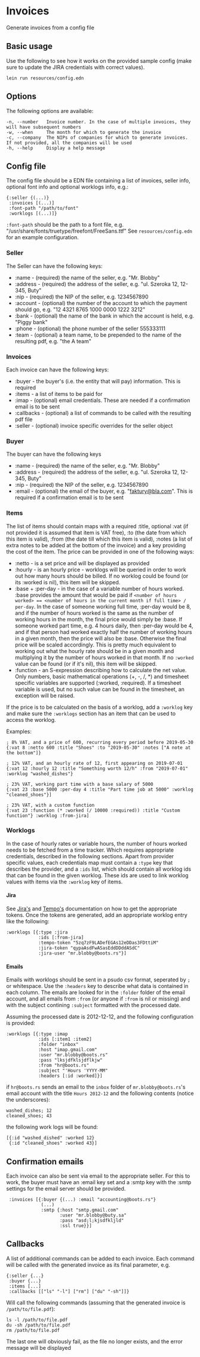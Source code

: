# Invoices

Generate invoices from a config file

## Basic usage

Use the following to see how it works on the provided sample config (make sure to update
the JIRA credentials with correct values).

    lein run resources/config.edn


## Options

The following options are available:

    -n, --number   Invoice number. In the case of multiple invoices, they will have subsequent numbers
    -w, --when     The month for which to generate the invoice
    -c, --company  The NIPs of companies for which to generate invoices. If not provided, all the companies will be used
    -h, --help     Display a help message

## Config file

The config file should be a EDN file containing a list of invoices, seller info,
optional font info and optional worklogs info, e.g.:

    {:seller {(...)}
     :invoices [(...)]
     :font-path "/path/to/font"
     :worklogs [(...)]}


`:font-path` should be the path to a font file, e.g. "/usr/share/fonts/truetype/freefont/FreeSans.ttf"
See `resources/config.edn` for an example configuration.

 ### Seller

 The Seller can have the following keys:

 * :name    - (required) the name of the seller, e.g. "Mr. Blobby"
 * :address - (required) the address of the seller, e.g. "ul. Szeroka 12, 12-345, Buty"
 * :nip     - (required) the NIP of the seller, e.g. 1234567890
 * :account - (optional) the number of the account to which the payment should go, e.g. "12 4321 8765 1000 0000 1222 3212"
 * :bank    - (optional) the name of the bank in which the account is held, e.g. "Piggy bank"
 * :phone   - (optional) the phone number of the seller 555333111
 * :team    - (optional) a team name, to be prepended to the name of the resulting pdf, e.g. "the A team"

### Invoices

Each invoice can have the following keys:

 * :buyer       - the buyer's (i.e. the entity that will pay) information. This is required
 * :items       - a list of items to be paid for
 * :imap        - (optional) email credentials. These are needed if a confirmation email is to be sent
 * :callbacks   - (optional) a list of commands to be called with the resulting pdf file
 * :seller      - (optional) invoice specific overrides for the seller object

### Buyer

The buyer can have the following keys

 * :name    - (required) the name of the seller, e.g. "Mr. Blobby"
 * :address - (required) the address of the seller, e.g. "ul. Szeroka 12, 12-345, Buty"
 * :nip     - (required) the NIP of the seller, e.g. 1234567890
 * :email   - (optional) the email of the buyer, e.g. "faktury@bla.com". This is required if a confirmation email is to be sent

### Items

The list of items should contain maps with a required :title, optional :vat (if not provided it is assumed that
item is VAT free), :to (the date from which this item is valid), :from (the date till which this item is valid),
:notes (a list of extra notes to be added at the bottom of the invoice) and a key providing the cost of the item.
The price can be provided in one of the following ways:

 * :netto            - is a set price and will be displayed as provided
 * :hourly           - is an hourly price - worklogs will be queried in order to work out how many hours should be billed.
                       If no worklog could be found (or its :worked is nil), this item will be skipped.
 * :base + :per-day  - in the case of a variable number of hours worked. :base provides the amount that would be paid
                       if `<number of hours worked> == <number of hours in the current month if full time> / per-day`.
                       In the case of someone working full time, :per-day would be 8, and if the number of hours worked
                       is the same as the number of working hours in the month, the final price would simply be :base.
                       If someone worked part time, e.g. 4 hours daily, then :per-day would be 4, and if that person
                       had worked exactly half the number of working hours in a given month, then the price will also
                       be :base. Otherwise the final price will be scaled accordingly. This is pretty much equivalent
                       to working out what the hourly rate should be in a given month and multiplying it by the number
                       of hours worked in that month. If no `:worked` value can be found (or if it's nil), this item
                       will be skipped.
 * :function         - an S-expression describing how to calculate the net value. Only numbers, basic mathematical
                       operations (+, -, /, *) and timesheet specific variables are supported (:worked, :required).
                       If a timesheet variable is used, but no such value can be found in the timesheet, an exception
                       will be raised.

If the price is to be calculated on the basis of a worklog, add a `:worklog` key
and make sure the `:worklogs` section has an item that can be used to access the worklog.

Examples:

    ; 8% VAT, and a price of 600, recurring every period before 2019-05-30
    {:vat 8 :netto 600 :title "Shoes" :to "2019-05-30" :notes ["A note at the bottom"]}

    ; 12% VAT, and an hourly rate of 12, first appearing on 2019-07-01
    {:vat 12 :hourly 12 :title "Something worth 12/h" :from "2019-07-01" :worklog "washed_dishes"}

    ; 23% VAT, working part time with a base salary of 5000
    {:vat 23 :base 5000 :per-day 4 :title "Part time job at 5000" :worklog "cleaned_shoes"}]

    ; 23% VAT, with a custom function
    {:vat 23 :function (* :worked (/ 10000 :required)) :title "Custom function"} :worklog :from-jira]


### Worklogs

In the case of hourly rates or variable hours, the number of hours worked needs to be fetched
from a time tracker. Which requires appropriate credentials, described in the
following sections. Apart from provider specific values, each credentials map
must contain a `:type` key that describes the provider, and a `:ids` list, which
should contain all worklog ids that can be found in the given worklog. These ids
are used to link worklog values with items via the `:worklog` key of items.

#### Jira

See [Jira's](https://developer.atlassian.com/cloud/jira/platform/jira-rest-api-basic-authentication/)
and [Tempo's](https://tempo-io.atlassian.net/wiki/spaces/KB/pages/199065601/How+to+use+Tempo+Cloud+REST+APIs)
documentation on how to get the appropriate tokens. Once the tokens are generated, add an appropriate
worklog entry like the following:

    :worklogs [{:type :jira
                :ids [:from-jira]
                :tempo-token "5zq7zF9LADefEGAs12eDDas3FDttiM"
                :jira-token "qypaAsdFwASasEddDDddASdC"
                :jira-user "mr.blobby@boots.rs"}]

#### Emails

Emails with worklogs should be sent in a psudo csv format, seperated by `;` or
whitespace. Use the `:headers` key to describe what data is contained in each
column.
The emails are looked for in the `:folder` folder of the email account, and all
emails from `:from` (or anyone if `:from` is nil or missing) and with the subject
contining `:subject` formatted with the processed date.

Assuming the processed date is 2012-12-12, and the following configuration is provided:

    :worklogs [{:type :imap
                :ids [:item1 :item2]
                :folder "inbox"
                :host "imap.gmail.com"
                :user "mr.blobby@boots.rs"
                :pass "lksjdfklsjdflkjw"
                :from "hr@boots.rs"
                :subject "'Hours 'YYYY-MM"
                :headers [:id :worked]}]

if `hr@boots.rs` sends an email to the `inbox` folder of `mr.blobby@boots.rs`'s
email account with the title `Hours 2012-12` and the following contents (notice the underscores):

    washed_dishes; 12
    cleaned_shoes; 43

the following work logs will be found:

    [{:id "washed_dished" :worked 12}
     {:id "cleaned_shoes" :worked 43}]

## Confirmation emails

Each invoice can also be sent via email to the appropriate seller. For this to work, the buyer must
have an :email key set and a :smtp key with the :smtp settings for the email server should be provided.

     :invoices [{:buyer {(...) :email "accounting@boots.rs"}
                 (...)
                 :smtp {:host "smtp.gmail.com"
                        :user "mr.blobby@buty.sa"
                        :pass "asd;l;kjsdfkljld"
                        :ssl true}}]

## Callbacks

A list of additional commands can be added to each invoice. Each command will be called with
the generated invoice as its final parameter, e.g.

    {:seller {...}
     :buyer {...}
     :items [...]
     :callbacks [["ls" "-l"] ["rm"] ["du" "-sh"]]}

Will call the following commands (assuming that the generated invoice is `/path/to/file.pdf`):

    ls -l /path/to/file.pdf
    du -sh /path/to/file.pdf
    rm /path/to/file.pdf

The last one will obviously fail, as the file no longer exists, and the error message will be displayed
